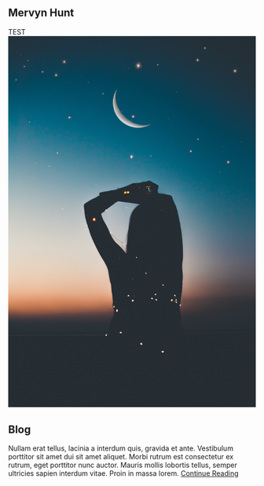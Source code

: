 ## Mervyn Hunt
TEST
![](images/picture_1.jpg)

## Blog

Nullam erat tellus, lacinia a interdum quis, gravida et ante. Vestibulum porttitor sit amet dui sit amet aliquet. Morbi rutrum est consectetur ex rutrum, eget porttitor nunc auctor. Mauris mollis lobortis tellus, semper ultricies sapien interdum vitae. Proin in massa lorem. 
[Continue Reading](blog)
